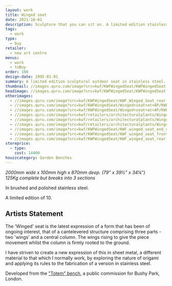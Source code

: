 ```yaml
---
layout: work
title: Winged seat
date: 2021-10-01
description: Sculpture that you can sit on. A limited edition stainless steel bench developed from an earlier commission in Bushy Park, London.
tags:
  - work
type:
  - buy
retailer:
  - new art centre
menus:
  - work
  - toBuy
order: 190
design-date: 1995-01-01
summary: A limited edition sculptural outdoor seat in stainless steel.
thumbnail: //images.quru.com/image?src=kwf/KWFWingedSeat/KWFWingedSeat.jpg&right=0.775&left=0.23125&bottom=0.88263&top=0.06573&width=175&height=175
headimage: //images.quru.com/image?src=kwf/KWFWingedSeat/KWFWingedSeat.jpg
otherimages:
  - //images.quru.com/image?src=kwf/KWFWingedSeat/KWF_Winged_Seat_rear.JPG&width=175&height=175&right=0.83125&left=0.19063&top=0.03756
  - //images.quru.com/image?src=kwf/KWFWingedSeat/Winged+seat+at+AP/KWFWingedSeatAP1.jpg
  - //images.quru.com/image?src=kwf/KWFWingedSeat/Winged+seat+at+AP/KWFWingedSeatAP2.jpg
  - //images.quru.com/image?src=kwf/retailers/architecturalplants/WingedSeatAtAPWide.jpg
  - //images.quru.com/image?src=kwf/retailers/architecturalplants/WingedSeatAtAPUnderTree.jpg
  - //images.quru.com/image?src=kwf/retailers/architecturalplants/WingedSeatAtAPtall.jpg
  - //images.quru.com/image?src=kwf/KWFWingedSeat/KWF_winged_seat_end_cut.jpg
  - //images.quru.com/image?src=kwf/KWFWingedSeat/KWF_winged_seat_front_cut.jpg
  - //images.quru.com/image?src=kwf/KWFWingedSeat/KWF_winged_seat_rear_cut.jpg
storeprice: 
  - type: 
    cost: 14400
houzzcategory: Garden Benches
---
```

_2000mm wide x 100mm high x 870mm deep. (79&rdquo; x 39&frac12;&rdquo; x 34&frac14;&rdquo;)_  
_125Kg complete but breaks into 3 sections_

In brushed and polished stainless steel.

A limited edition of 10.

## Artists Statement

The 'Winged' seat is the latest expression of a form that has been of ongoing interest, that of a cantelevered structure comprising three parts - two 'wings' and a central column. The wings rising to give the piece movement whilst the column is firmly rooted to the ground.

I have striven to create a new expression of this in sheet metal, a different material to that which I normally work, by exploring the nature of origami and applying its rules to the fabrication of a version in stainless steel.

Developed from the ["Totem" bench](/furniture/TotemBench.html "Totem Bench"), a public commission for Bushy Park, London.  

